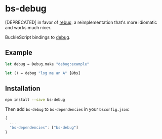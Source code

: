 
# bs-debug

[DEPRECATED] in favor of [rebug](https://github.com/glennsl/rebug), a reimplementation that's more idiomatic and works much nicer.

BuckleScript bindings to [debug](https://github.com/visionmedia/debug).

## Example

```ml
let debug = Debug.make "debug:example"

let () = debug "log me an A" [@bs]
```

## Installation

```sh
npm install --save bs-debug
```

Then add `bs-debug` to `bs-dependencies` in your `bsconfig.json`:
```js
{
  ...
  "bs-dependencies": ["bs-debug"]
}
```
